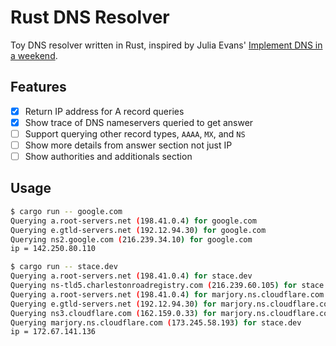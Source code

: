 # Rust DNS Resolver

Toy DNS resolver written in Rust, inspired by Julia Evans' [Implement DNS in a weekend](https://implement-dns.wizardzines.com).

## Features
- [x] Return IP address for A record queries
- [x] Show trace of DNS nameservers queried to get answer
- [ ] Support querying other record types, `AAAA`, `MX`, and `NS`
- [ ] Show more details from answer section not just IP
- [ ] Show authorities and additionals section

## Usage

```bash
$ cargo run -- google.com
Querying a.root-servers.net (198.41.0.4) for google.com
Querying e.gtld-servers.net (192.12.94.30) for google.com
Querying ns2.google.com (216.239.34.10) for google.com
ip = 142.250.80.110

$ cargo run -- stace.dev
Querying a.root-servers.net (198.41.0.4) for stace.dev
Querying ns-tld5.charlestonroadregistry.com (216.239.60.105) for stace.dev
Querying a.root-servers.net (198.41.0.4) for marjory.ns.cloudflare.com
Querying e.gtld-servers.net (192.12.94.30) for marjory.ns.cloudflare.com
Querying ns3.cloudflare.com (162.159.0.33) for marjory.ns.cloudflare.com
Querying marjory.ns.cloudflare.com (173.245.58.193) for stace.dev
ip = 172.67.141.136
```
